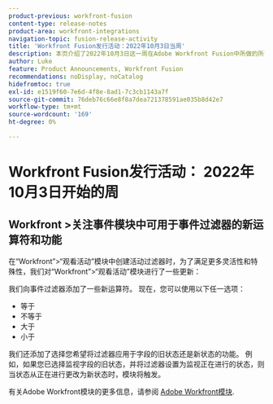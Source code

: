 ```yaml
---
product-previous: workfront-fusion
content-type: release-notes
product-area: workfront-integrations
navigation-topic: fusion-release-activity
title: 'Workfront Fusion发行活动：2022年10月3日当周'
description: 本页介绍了2022年10月3日这一周在Adobe Workfront Fusion中所做的所有增强。
author: Luke
feature: Product Announcements, Workfront Fusion
recommendations: noDisplay, noCatalog
hidefromtoc: true
exl-id: e1519f60-7e6d-4f8e-8ad1-7c3cb1143a7f
source-git-commit: 76deb76c66e8f8a7dea721378591ae035b8d42e7
workflow-type: tm+mt
source-wordcount: '169'
ht-degree: 0%

---
```


# Workfront Fusion发行活动： 2022年10月3日开始的周

## Workfront >关注事件模块中可用于事件过滤器的新运算符和功能

在“Workfront”>“观看活动”模块中创建活动过滤器时，为了满足更多灵活性和特殊性，我们对“Workfront”>“观看活动”模块进行了一些更新：

我们向事件过滤器添加了一些新运算符。 现在，您可以使用以下任一选项：

* 等于
* 不等于
* 大于
* 小于

我们还添加了选择您希望将过滤器应用于字段的旧状态还是新状态的功能。 例如，如果您已选择监视字段的旧状态，并将过滤器设置为监视正在进行的状态，则当状态从正在进行更改为新状态时，模块将触发。

有关Adobe Workfront模块的更多信息，请参阅 [Adobe Workfront模块](/help/quicksilver/workfront-fusion/apps-and-their-modules/workfront-modules.md).
